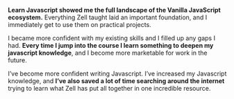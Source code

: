 **Learn Javascript showed me the full landscape of the Vanilla JavaScript ecosystem.** Everything Zell taught laid an important foundation, and I immediately get to use them on practical projects.

I became more confident with my existing skills and I filled up any gaps I had. **Every time I jump into the course I learn something to deepen my javascript knowledge**, and I become more marketable for work in the future.

I’ve become more confident writing Javascript. I’ve increased my Javascript knowledge, and **I’ve also saved a lot of time searching around the internet** trying to learn what Zell has put all together in one incredible resource.

